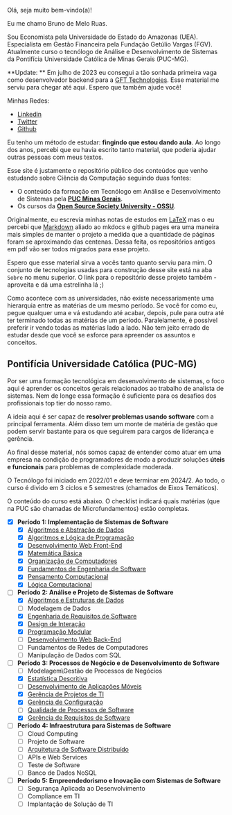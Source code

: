 <link rel="stylesheet" href="//cdnjs.cloudflare.com/ajax/libs/highlight.js/11.2.0/styles/atom-one-dark-reasonable.min.css">
<script src="//cdnjs.cloudflare.com/ajax/libs/highlight.js/11.2.0/highlight.min.js"></script>
<script>hljs.initHighlightingOnLoad();</script>

Olá, seja muito bem-vindo(a)!

Eu me chamo Bruno de Melo Ruas.

Sou Economista pela Universidade do Estado do Amazonas (UEA). Especialista em Gestão Financeira pela Fundação Getúlio Vargas (FGV). Atualmente curso o tecnólogo de Análise e Desenvolvimento de Sistemas da Pontifícia Universidade Católica de Minas Gerais (PUC-MG).

**Update: ** Em julho de 2023 eu consegui a tão sonhada primeira vaga como desenvolvedor backend para a [GFT Technologies](https://www.gft.com/br/pt). Esse material me serviu para chegar até aqui. Espero que também ajude você!

Minhas Redes:

 - [Linkedin](https://www.linkedin.com/in/brunoruas2/)
 - [Twitter](https://twitter.com/bruno_ruas2)
 - [Github](https://github.com/brunoruas2)

Eu tenho um método de estudar: **fingindo que estou dando aula**. Ao longo dos anos, percebi que eu havia escrito tanto material, que poderia ajudar outras pessoas com meus textos.

Esse site é justamente o repositório público dos conteúdos que venho estudando sobre Ciência da Computação seguindo duas fontes:

 - O conteúdo da formação em Tecnólogo em Análise e Desenvolvimento de Sistemas pela **[PUC Minas Gerais](https://www.pucminas.br/PucVirtual/Graduacao/Paginas/Analise-e-Desenvolvimento-de-Sistemas-Tecnologo.aspx?moda=1&curso=492&local=7c032ce9-43f6-4571-b72e-674be76a5b62)**.
 - Os cursos da **[Open Source Society University - OSSU](https://github.com/ossu/computer-science)**.

Originalmente, eu escrevia minhas notas de estudos em [LaTeX](https://www.latex-project.org/#:~:text=LaTeX%20is%20a%20high%2Dquality,is%20available%20as%20free%20software.) mas o eu percebi que [Markdown](https://www.markdownguide.org/) aliado ao mkdocs e github pages era uma maneira mais simples de manter o projeto a medida que a quantidade de páginas foram se aproximando das centenas. Dessa feita, os repositórios antigos em pdf vão ser todos migrados para esse projeto.

Espero que esse material sirva a vocês tanto quanto serviu para mim. O conjunto de tecnologias usadas para construção desse site está na aba `Sobre` no menu superior. O link para o repositório desse projeto também - aproveita e dá uma estrelinha lá ;)

Como acontece com as universidades, não existe necessariamente uma hierarquia entre as matérias de um mesmo período. Se você for como eu, pegue qualquer uma e vá estudando até acabar, depois, pule para outra até ter terminado todas as matérias de um período. Paralelamente, é possível preferir ir vendo todas as matérias lado a lado. Não tem jeito errado de estudar desde que você se esforce para apreender os assuntos e conceitos.

## Pontifícia Universidade Católica (PUC-MG)

Por ser uma formação tecnológica em desenvolvimento de sistemas, o foco aqui é aprender os conceitos gerais relacionados ao trabalho de analista de sistemas. Nem de longe essa formação é suficiente para os desafios dos profissionais top tier do nosso ramo.

A ideia aqui é ser capaz de **resolver problemas usando software** com a principal ferramenta. Além disso tem um monte de matéria de gestão que podem servir bastante para os que seguirem para cargos de liderança e gerência.

Ao final desse material, nós somos capaz de entender como atuar em uma empresa na condição de programadores de modo a produzir soluções **úteis e funcionais** para problemas de complexidade moderada.

O Tecnólogo foi iniciado em 2022/01 e deve terminar em 2024/2. Ao todo, o curso é divido em 3 ciclos e 5 semestres (chamados de Eixos Temáticos).

O conteúdo do curso está abaixo. O checklist indicará quais matérias (que na PUC são chamadas de Microfundamentos) estão completas.

- [x] **Período 1: Implementação de Sistemas de Software**
    - [x] [Algoritmos e Abstração de Dados](/CC_site/nav/PUC/periodo1/algoritmos_e_abstracao/)
    - [x] [Algoritmos e Lógica de Programação](/CC_site/nav/PUC/periodo1/algoritmos_e_logica/)
    - [x] [Desenvolvimento Web Front-End](/CC_site/nav/PUC/periodo1/desenvolvimento_web/)
    - [x] [Matemática Básica](/CC_site/nav/PUC/periodo1/matematica_basica/)
    - [x] [Organização de Computadores](/CC_site/nav/PUC/periodo1/organizacao_computadores/)
    - [x] [Fundamentos de Engenharia de Software](/CC_site/nav/PUC/periodo1/fundamentos_eng_soft/)
    - [x] [Pensamento Computacional](/CC_site/nav/PUC/periodo1/pensamento_comp/)
    - [x] [Lógica Computacional](/CC_site/nav/PUC/periodo1/logica_comp/)

- [ ] **Período 2: Análise e Projeto de Sistemas de Software**
    - [x] [Algoritmos e Estruturas de Dados](/CC_site/nav/PUC/periodo2/algoritmo_estrutura_dados/)
    - [ ] Modelagem de Dados
    - [x] [Engenharia de Requisitos de Software](/CC_site/nav/PUC/periodo2/engenharia_requisitos/)
    - [x] [Design de Interação](/CC_site/nav/PUC/periodo2/design_interacao/)
    - [x] [Programação Modular](/CC_site/nav/PUC/periodo2/programacao_modular/)
    - [ ] [Desenvolvimento Web Back-End](/CC_site/nav/PUC/periodo2/dev_web_backend/)
    - [ ] Fundamentos de Redes de Computadores
    - [ ] Manipulação de Dados com SQL

- [ ] **Período 3: Processos de Negócio e de Desenvolvimento de Software**
    - [ ] Modelagem\Gestão de Processos de Negócios
    - [x] [Estatística Descritiva](/CC_site/nav/PUC/periodo3/estat_desc)
    - [ ] [Desenvolvimento de Aplicações Móveis](/CC_site/nav/PUC/periodo3/dev_mobile/)
    - [x] [Gerência de Projetos de TI](/CC_site/nav/PUC/periodo3/gerencia_projetos/)
    - [x] [Gerência de Configuração](/CC_site/nav/PUC/periodo3/gerencia_config/)
    - [ ] [Qualidade de Processos de Software](/CC_site/nav/PUC/periodo3/qualidade_processos/)
    - [x] [Gerência de Requisitos de Software](/CC_site/nav/PUC/periodo3/gerencia_requisitos/)

- [ ] **Período 4: Infraestrutura para Sistemas de Software**
    - [ ] Cloud Computing
    - [ ] Projeto de Software
    - [ ] [Arquitetura de Software Distribuído](/CC_site/nav/PUC/periodo4/arquitetura_distribuida/)
    - [ ] APIs e Web Services
    - [ ] Teste de Software
    - [ ] Banco de Dados NoSQL

- [ ] **Período 5: Empreendedorismo e Inovação com Sistemas de Software**
    - [ ] Segurança Aplicada ao Desenvolvimento
    - [ ] Compliance em TI
    - [ ] Implantação de Solução de TI
